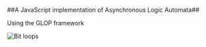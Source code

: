 ##A JavaScript implementation of Asynchronous Logic Automata##

Using the GLOP framework

![Bit loops](http://farm4.staticflickr.com/3384/3301198621_05febc9a76.jpg)
